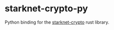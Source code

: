 # starknet-crypto-py

Python binding for the [starknet-crypto](https://github.com/xJonathanLEI/starknet-rs/tree/master/starknet-crypto) rust library.
